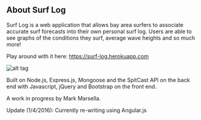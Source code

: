 About Surf Log
--------------

Surf Log is a web application that allows bay area surfers to associate accurate surf forecasts into their own personal surf log.  Users are able to see graphs of the conditions they surf, average wave heights and so much more!  

Play around with it here:  https://surf-log.herokuapp.com

![alt tag](https://cloud.githubusercontent.com/assets/12140339/12187110/c2a1250e-b55d-11e5-9554-ffbdc19039e6.png)


Built on Node.js, Express.js, Mongoose and the SpitCast API on the back end with Javascript, jQuery and Bootstrap on the front end.

A work in progress by Mark Marsella.

Update (1/4/2016):  Currently re-writing using Angular.js
